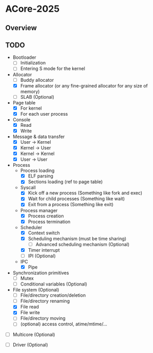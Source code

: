ACore-2025
===

## Overview

## TODO

- Bootloader
  - [ ] Initialization
  - [ ] Entering S mode for the kernel
- Allocator
  - [ ] Buddy allocator
  - [x] Frame allocator (or any fine-grained allocator for any size of memory)
  - [ ] SLAB (Optional)
- Page table
  - [x] For kernel
  - [x] For each user process
- Console
  - [x] Read
  - [x] Write
- Message & data transfer
  - [x] User -> Kernel
  - [x] Kernel -> User
  - [x] Kernel -> Kernel
  - [x] User -> User
- Process
  - Process loading
    - [x] ELF parsing
    - [x] Sections loading (ref to page table)
  - Syscall
    - [x] Kick off a new process (Something like fork and exec)
    - [x] Wait for child processes (Something like wait)
    - [x] Exit from a process (Something like exit)
  - Process manager
    - [x] Process creation
    - [x] Process termination
  - Scheduler
    - [x] Context switch
    - [x] Scheduling mechanism (must be time sharing)
      - [ ] Advanced scheduling mechanism (Optional)
    - [x] Timer interrupt
    - [ ] IPI (Optional)
  - IPC
    - [x] Pipe
- Synchronization primitives
  - [ ] Mutex
  - [ ] Conditional variables (Optional)
- File system (Optional)
  - [ ] File/directory creation/deletion
  - [ ] File/directory renaming
  - [x] File read
  - [x] File write
  - [ ] File/directory moving
  - [ ] (optional) access control, atime/mtime/…
- [ ] Multicore (Optional)
- [ ] Driver (Optional)

